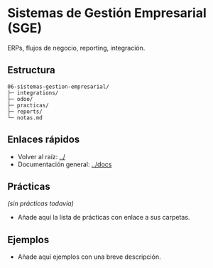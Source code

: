 # Sistemas de Gestión Empresarial (SGE)

ERPs, flujos de negocio, reporting, integración.

## Estructura
```text
06-sistemas-gestion-empresarial/
├─ integrations/
├─ odoo/
├─ practicas/
├─ reports/
└─ notas.md
```

## Enlaces rápidos
- Volver al raíz: [../](../)
- Documentación general: [../docs](../docs)

## Prácticas

<!-- LISTA_PRACTICAS_MODULO_INICIO -->

_(sin prácticas todavía)_

<!-- LISTA_PRACTICAS_MODULO_FIN -->

- Añade aquí la lista de prácticas con enlace a sus carpetas.

## Ejemplos
- Añade aquí ejemplos con una breve descripción.
